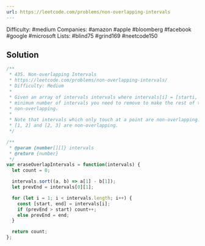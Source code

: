```yaml
---
url: https://leetcode.com/problems/non-overlapping-intervals
---
```


Difficulty: #medium
Companies: #amazon #apple #bloomberg #facebook #google #microsoft
Lists: #blind75 #grind169 #neetcode150

## Solution

```javascript
/**
 * 435. Non-overlapping Intervals
 * https://leetcode.com/problems/non-overlapping-intervals/
 * Difficulty: Medium
 *
 * Given an array of intervals intervals where intervals[i] = [starti, endi], return the
 * minimum number of intervals you need to remove to make the rest of the intervals
 * non-overlapping.
 *
 * Note that intervals which only touch at a point are non-overlapping. For example,
 * [1, 2] and [2, 3] are non-overlapping.
 */

/**
 * @param {number[][]} intervals
 * @return {number}
 */
var eraseOverlapIntervals = function(intervals) {
  let count = 0;

  intervals.sort((a, b) => a[1] - b[1]);
  let prevEnd = intervals[0][1];

  for (let i = 1; i < intervals.length; i++) {
    const [start, end] = intervals[i];
    if (prevEnd > start) count++;
    else prevEnd = end;
  }

  return count;
};

```
